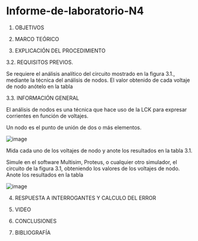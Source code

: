# Informe-de-laboratorio-N4

1. OBJETIVOS


2. MARCO TEÓRICO 


3. EXPLICACIÓN DEL PROCEDIMIENTO

3.2.	REQUISITOS PREVIOS.

Se requiere el análisis analítico del circuito mostrado en la figura 3.1., mediante la técnica del análisis de nodos. El valor obtenido de cada voltaje 
de nodo anótelo en la tabla 

3.3.	INFORMACIÓN GENERAL

El análisis de nodos es una técnica que hace uso de la LCK para expresar corrientes en función de voltajes.

Un nodo es el punto de unión de dos o más elementos.

![image](https://user-images.githubusercontent.com/93899720/143890749-9f457024-9eff-4d60-8792-c1db81c5ea25.png)

Mida cada uno de los voltajes de nodo y anote los resultados en la tabla 3.1.

Simule en el software Multisim, Proteus, o cualquier otro simulador, el circuito de la figura 3.1, obteniendo los valores de los voltajes de nodo. Anote los resultados en la tabla 

![image](https://user-images.githubusercontent.com/93899720/143891131-3b297ae0-ffe2-400c-98bf-54ed88a6e256.png)


4. RESPUESTA A INTERROGANTES Y CALCULO DEL ERROR


5. VIDEO


6. CONCLUSIONES



7. BIBLIOGRAFÍA
